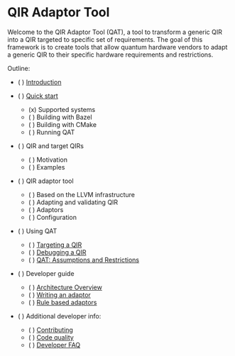 # QIR Adaptor Tool

Welcome to the QIR Adaptor Tool (QAT), a tool to transform a generic QIR into a QIR targeted to specific set of requirements. The goal of this framework is to create tools that allow quantum hardware vendors to adapt a generic QIR to their specific hardware requirements and restrictions.

Outline:

- ( ) [Introduction](../../README.md)

- ( ) [Quick start](QuickStart/index.md)

  - (x) Supported systems
  - ( ) Building with Bazel
  - ( ) Building with CMake
  - ( ) Running QAT

- ( ) QIR and target QIRs

  - ( ) Motivation
  - ( ) Examples

- ( ) QIR adaptor tool

  - ( ) Based on the LLVM infrastructure
  - ( ) Adapting and validating QIR
  - ( ) Adaptors
  - ( ) Configuration

- ( ) Using QAT

  - ( ) [Targeting a QIR](base-profile-transfomrations.md)
  - ( ) [Debugging a QIR](UserGuide/DebuggingIR.md)
  - ( ) [QAT: Assumptions and Restrictions](UserGuide/GoalsAndAssumptions.md)

- ( ) Developer guide

  - ( ) [Architecture Overview](DeveloperGuide/ArchitectureOverview.md)
  - ( ) [Writing an adaptor](DeveloperGuide/WritingComponent.md)
  - ( ) [Rule based adaptors](DeveloperGuide/WritingRuleTests.md)

- ( ) Additional developer info:
  - ( ) [Contributing](../../CONTRIBUTING.md)
  - ( ) [Code quality](DeveloperGuide/CodeQuality.md)
  - ( ) [Developer FAQ](DeveloperGuide/DeveloperFAQ.md)
